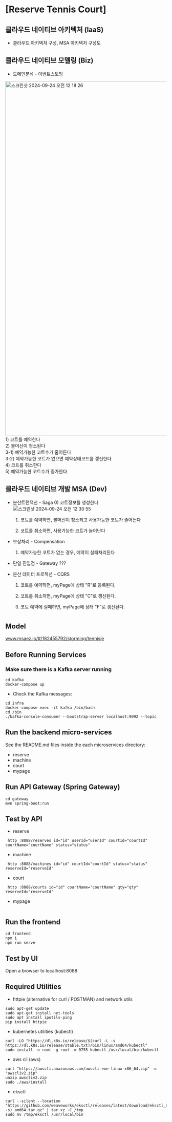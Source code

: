 # [Reserve Tennis Court]

## 클라우드 네이티브 아키텍처 (IaaS)
- 클라우드 아키텍처 구성, MSA 아키텍처 구성도


## 클라우드 네이티브 모델링 (Biz)
- 도메인분석 - 이벤트스토밍
<img width="1108" alt="스크린샷 2024-09-24 오전 12 18 26" src="https://github.com/user-attachments/assets/3ec332f7-e55b-4369-afac-483d13d19ef1">
1) 코트를 예약한다 <br>
2) 볼머신이 청소된다<br>
3-1) 예약가능한 코트수가 줄어든다<br>
3-2) 예약가능한 코트가 없으면 예약상태코드를 갱신한다<br>
4) 코트를 취소한다<br>
5) 예약가능한 코트수가 증가한다<br>


## 클라우드 네이티브 개발 MSA (Dev)
- 분산트랜잭션 - Saga
  0) 코트정보를 생성한다
![스크린샷 2024-09-24 오전 12 30 55](https://github.com/user-attachments/assets/fb6a1f39-2050-4217-b6b9-5704e64ef72b)
  1) 코트를 예약하면, 볼머신이 청소되고 사용가능한 코트가 줄어든다

  2) 코트를 취소하면, 사용가능한 코트가 늘어난다
     
- 보상처리 - Compensation
  1) 예약가능한 코트가 없는 경우, 예약이 실패처리된다

- 단일 진입점 - Gateway
  ???
- 분산 데이터 프로젝션 - CQRS
  1) 코트를 예약하면, myPage에 상태 "R"로 등록된다.

  2) 코트를 취소하면, myPage에 상태 "C"로 갱신된다.

  3) 코트 예약에 실패하면, myPage에 상태 "F"로 갱신된다.





# 

## Model
www.msaez.io/#/182455792/storming/tennisje

## Before Running Services
### Make sure there is a Kafka server running
```
cd kafka
docker-compose up
```
- Check the Kafka messages:
```
cd infra
docker-compose exec -it kafka /bin/bash
cd /bin
./kafka-console-consumer --bootstrap-server localhost:9092 --topic
```

## Run the backend micro-services
See the README.md files inside the each microservices directory:

- reserve
- machine
- court
- mypage


## Run API Gateway (Spring Gateway)
```
cd gateway
mvn spring-boot:run
```

## Test by API
- reserve
```
 http :8088/reserves id="id" userId="userId" courtId="courtId" courtName="courtName" status="status" 
```
- machine
```
 http :8088/machines id="id" courtId="courtId" status="status" reserveId="reserveId" 
```
- court
```
 http :8088/courts id="id" courtName="courtName" qty="qty" reserveId="reserveId" 
```
- mypage
```
```


## Run the frontend
```
cd frontend
npm i
npm run serve
```

## Test by UI
Open a browser to localhost:8088

## Required Utilities

- httpie (alternative for curl / POSTMAN) and network utils
```
sudo apt-get update
sudo apt-get install net-tools
sudo apt install iputils-ping
pip install httpie
```

- kubernetes utilities (kubectl)
```
curl -LO "https://dl.k8s.io/release/$(curl -L -s https://dl.k8s.io/release/stable.txt)/bin/linux/amd64/kubectl"
sudo install -o root -g root -m 0755 kubectl /usr/local/bin/kubectl
```

- aws cli (aws)
```
curl "https://awscli.amazonaws.com/awscli-exe-linux-x86_64.zip" -o "awscliv2.zip"
unzip awscliv2.zip
sudo ./aws/install
```

- eksctl 
```
curl --silent --location "https://github.com/weaveworks/eksctl/releases/latest/download/eksctl_$(uname -s)_amd64.tar.gz" | tar xz -C /tmp
sudo mv /tmp/eksctl /usr/local/bin
```

